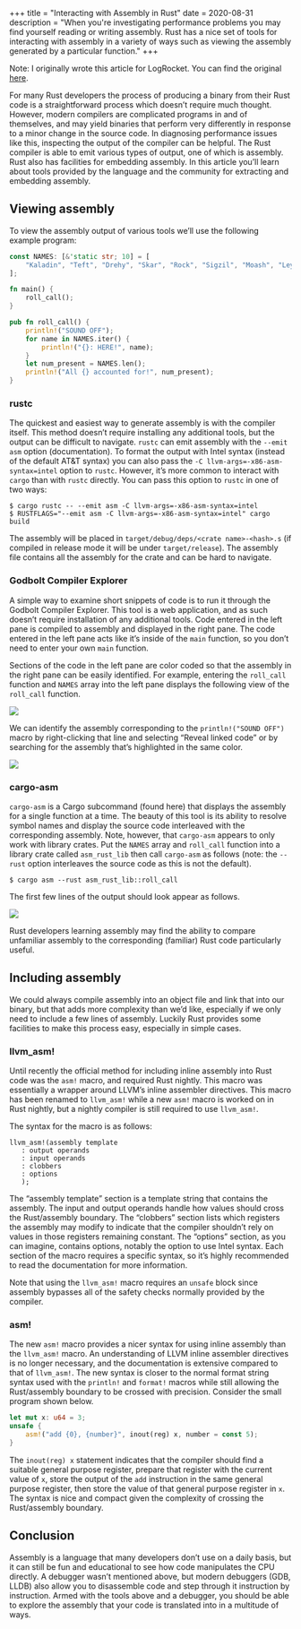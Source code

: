 +++
title = "Interacting with Assembly in Rust"
date = 2020-08-31
description = "When you're investigating performance problems you may find yourself reading or writing assembly. Rust has a nice set of tools for interacting with assembly in a variety of ways such as viewing the assembly generated by a particular function."
+++

Note: I originally wrote this article for LogRocket. You can find the original [here](https://blog.logrocket.com/interacting-with-assembly-in-rust/).

For many Rust developers the process of producing a binary from their Rust code is a straightforward process which doesn’t require much thought. However, modern compilers are complicated programs in and of themselves, and may yield binaries that perform very differently in response to a minor change in the source code. In diagnosing performance issues like this, inspecting the output of the compiler can be helpful. The Rust compiler is able to emit various types of output, one of which is assembly. Rust also has facilities for embedding assembly. In this article you’ll learn about tools provided by the language and the community for extracting and embedding assembly.


## Viewing assembly

To view the assembly output of various tools we’ll use the following example program:

```rust
const NAMES: [&'static str; 10] = [
    "Kaladin", "Teft", "Drehy", "Skar", "Rock", "Sigzil", "Moash", "Leyten", "Lopen", "Hobber",
];

fn main() {
    roll_call();
}

pub fn roll_call() {
    println!("SOUND OFF");
    for name in NAMES.iter() {
        println!("{}: HERE!", name);
    }
    let num_present = NAMES.len();
    println!("All {} accounted for!", num_present);
}
```

### rustc
The quickest and easiest way to generate assembly is with the compiler itself. This method doesn’t require installing any additional tools, but the output can be difficult to navigate. `rustc` can emit assembly with the `--emit asm`  option (documentation). To format the output with Intel syntax (instead of the default AT&T syntax) you can also pass the `-C llvm-args=-x86-asm-syntax=intel` option to `rustc`. However, it’s more common to interact with `cargo` than with `rustc` directly. You can pass this option to `rustc` in one of two ways:
```
$ cargo rustc -- --emit asm -C llvm-args=-x86-asm-syntax=intel
$ RUSTFLAGS="--emit asm -C llvm-args=-x86-asm-syntax=intel" cargo build
```

The assembly will be placed in `target/debug/deps/<crate name>-<hash>.s` (if compiled in release mode it will be under `target/release`). The assembly file contains all the assembly for the crate and can be hard to navigate.

### Godbolt Compiler Explorer
A simple way to examine short snippets of code is to run it through the Godbolt Compiler Explorer. This tool is a web application, and as such doesn’t require installation of any additional tools. Code entered in the left pane is compiled to assembly and displayed in the right pane. The code entered in the left pane acts like it’s inside of the `main` function, so you don’t need to enter your own `main` function. 

Sections of the code in the left pane are color coded so that the assembly in the right pane can be easily identified. For example, entering the `roll_call` function and `NAMES` array into the left pane displays the following view of the `roll_call` function.

![](/images/roll-call.png)

We can identify the assembly corresponding to the `println!("SOUND OFF")` macro by right-clicking that line and selecting “Reveal linked code” or by searching for the assembly that’s highlighted in the same color.

![](/images/roll-call-asm.png)

### cargo-asm
`cargo-asm` is a Cargo subcommand (found here) that displays the assembly for a single function at a time. The beauty of this tool is its ability to resolve symbol names and display the source code interleaved with the corresponding assembly. Note, however, that `cargo-asm` appears to only work with library crates. Put the `NAMES` array and `roll_call` function into a library crate called `asm_rust_lib` then call `cargo-asm` as follows (note: the `--rust` option interleaves the source code as this is not the default).
```
$ cargo asm --rust asm_rust_lib::roll_call
```

The first few lines of the output should look appear as follows.

![](/images/roll-call-rustc-asm.png)

Rust developers learning assembly may find the ability to compare unfamiliar assembly to the corresponding (familiar) Rust code particularly useful.

## Including assembly

We could always compile assembly into an object file and link that into our binary, but that adds more complexity than we’d like, especially if we only need to include a few lines of assembly. Luckily Rust provides some facilities to make this process easy, especially in simple cases.

### llvm_asm!

Until recently the official method for including inline assembly into Rust code was the `asm!` macro, and required Rust nightly. This macro was essentially a wrapper around LLVM’s inline assembler directives. This macro has been renamed to `llvm_asm!` while a new `asm!` macro is worked on in Rust nightly, but a nightly compiler is still required to use `llvm_asm!`.

The syntax for the macro is as follows:
```
llvm_asm!(assembly template
   : output operands
   : input operands
   : clobbers
   : options
   );
```

The “assembly template” section is a template string that contains the assembly. The input and output operands handle how values should cross the Rust/assembly boundary. The “clobbers” section lists which registers the assembly may modify to indicate that the compiler shouldn’t rely on values in those registers remaining constant. The “options” section, as you can imagine, contains options, notably the option to use Intel syntax. Each section of the macro requires a specific syntax, so it’s highly recommended to read the documentation for more information.

Note that using the `llvm_asm!` macro requires an `unsafe` block since assembly bypasses all of the safety checks normally provided by the compiler.

### asm!

The new `asm!` macro provides a nicer syntax for using inline assembly than the `llvm_asm!` macro. An understanding of LLVM inline assembler directives is no longer necessary, and the documentation is extensive compared to that of `llvm_asm!`. The new syntax is closer to the normal format string syntax used with the `println!` and `format!` macros while still allowing the Rust/assembly boundary to be crossed with precision. Consider the small program shown below.

```rust
let mut x: u64 = 3;
unsafe {
    asm!("add {0}, {number}", inout(reg) x, number = const 5);
}
```

The `inout(reg) x` statement indicates that the compiler should find a suitable general purpose register, prepare that register with the current value of `x`, store the output of the `add` instruction in the same general purpose register, then store the value of that general purpose register in `x`. The syntax is nice and compact given the complexity of crossing the Rust/assembly boundary.

## Conclusion

Assembly is a language that many developers don’t use on a daily basis, but it can still be fun and educational to see how code manipulates the CPU directly. A debugger wasn’t mentioned above, but modern debuggers (GDB, LLDB) also allow you to disassemble code and step through it instruction by instruction. Armed with the tools above and a debugger, you should be able to explore the assembly that your code is translated into in a multitude of ways.
